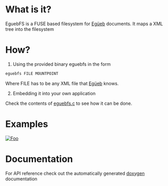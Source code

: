 What is it?
===========
EguebFS is a FUSE based filesystem for [Egüeb](https://github.com/turran/egueb) documents. It maps a XML tree into the filesystem

How?
====
1. Using the provided binary eguebfs in the form
  ```bash
  eguebfs FILE MOUNTPOINT
  ```
  Where FILE has to be any XML file that [Egüeb](https://github.com/turran/egueb) knows.

2. Embedding it into your own application
  
  Check the contents of [eguebfs.c](https://github.com/turran/eguebfs/blob/master/src/bin/eguebfs.c) to see how it can be done.

Examples
========
[![Foo](https://i.vimeocdn.com/video/549595310_640.webp)](https://vimeo.com/150186589)
 

Documentation
=============
For API reference check out the automatically generated [doxygen](https://turran.github.io/eguebfs/docs/index.html) documentation

